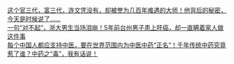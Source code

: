   
[这个官三代，富三代，连文凭没有，却被誉为几百年难遇的大师！他背后的秘密，今天是时候说了……](http://www.dianyue.me/archives/880/428hnpk1wlhes3d1/)  
[一句“对不起”，浙大男生当场泪崩！5年前台州男子患上肝癌，却一直瞒着家人做这件事](http://www.dianyue.me/archives/758/qaktjguee86ht2jm/)  
[每个中国人都应支持中医，要在世界范围内为中医中药“正名”！千年传统中药究竟惹了谁？中药之“毒”，我有话说！](http://www.dianyue.me/archives/677/i33d63imw4xr07l2/)